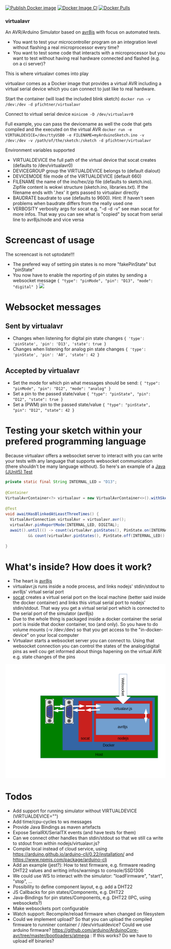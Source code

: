 [![Publish Docker image](https://github.com/pfichtner/virtualavr/actions/workflows/docker-publish.yml/badge.svg)](https://github.com/pfichtner/virtualavr/actions/workflows/docker-publish.yml)
[![Docker Image CI](https://github.com/pfichtner/virtualavr/actions/workflows/docker-image.yml/badge.svg)](https://github.com/pfichtner/virtualavr/actions/workflows/docker-image.yml)
[![Docker Pulls](https://img.shields.io/docker/pulls/pfichtner/virtualavr.svg?maxAge=604800)](https://hub.docker.com/r/pfichtner/virtualavr/)

### virtualavr

An AVR/Arduino Simulator based on [avr8js](https://github.com/wokwi/avr8js) with focus on automated tests. 
- You want to test your microcontroller program on an integration level without flashing a real microprocessor every time? 
- You want to test some code that interacts with a microprocessor but you want to test without having real hardware connected and flashed (e.g. on a ci server)?

This is where virtualavr comes into play

virtualavr comes as a Docker image that provides a virtual AVR including a virtual serial device which you can connect to just like to real hardware. 


Start the container (will load the included blink sketch)
```docker run -v /dev:/dev -d pfichtner/virtualavr```

Connect to virtual serial device
```minicom -D /dev/virtualavr0```

Full example, you can pass the devicename as well the code that gets compiled and the executed on the virtual AVR
```docker run -e VIRTUALDEVICE=/dev/ttyUSB0 -e FILENAME=myArduinoSketch.ino -v /dev:/dev -v /path/of/the/sketch:/sketch -d pfichtner/virtualavr```

Environment variables supported
- VIRTUALDEVICE the full path of the virtual device that socat creates (defaults to /dev/virtualavr0)
- DEVICEGROUP group the VIRTUALDEVICE belongs to (default dialout)
- DEVICEMODE file mode of the VIRTUALDEVICE (default 660)
- FILENAME the name of the ino/hex/zip file (defaults to sketch.ino). Zipfile content is wokwi structure (sketch.ino, libraries.txt). If the filename ends with '.hex' it gets passed to virtualavr directly
- BAUDRATE baudrate to use (defaults to 9600). Hint: If haven't seen problems when baudrate differs from the really used one
- VERBOSITY verbosity args for socat e.g. "-d -d -v" see man socat for more infos. That way you can see what is "copied" by socat from serial line to avr8js/node and vice versa

# Screencast of usage
The screencast is not uptodate!!!
- The prefered way of setting pin states is no more "fakePinState" but "pinState"
- You now have to enable the reporting of pin states by sending a websocket message ```{ "type": "pinMode", "pin": "D13", "mode": "digital" }```
<a href="http://pfichtner.github.io/virtualavr-asciinema/"><img src="https://pfichtner.github.io/virtualavr-asciinema/asciinema-poster.png" /></a>

# Websocket messages
## Sent by virtualavr
- Changes when listening for digital pin state changes ```{ 'type': 'pinState', 'pin': 'D13', 'state': true }```
- Changes when listening for analog pin state changes ```{ 'type': 'pinState', 'pin': 'A0', 'state': 42 }```
## Accepted by virtualavr
- Set the mode for which pin what messages should be send: ```{ "type": "pinMode", "pin": "D12", "mode": "analog" }```
- Set a pin to the passed state/value ```{ "type": "pinState", "pin": "D12", "state": true }```
- Set a (PWM) pin to the passed state/value ```{ "type": "pinState", "pin": "D12", "state": 42 }```

# Testing your sketch within your prefered programming language
Because virtualavr offers a websocket server to interact with you can write your tests with any language that supports websocket communication (there shouldn't be many language without). 
So here's an example of a [Java (JUnit5) Test](https://github.com/pfichtner/virtualavr/blob/main/demo/java/sketchtest/src/test/java/com/github/pfichtner/virtualavr/demo/VirtualAvrTest.java)

```java
private static final String INTERNAL_LED = "D13";

@Container
VirtualAvrContainer<?> virtualavr = new VirtualAvrContainer<>().withSketchFile(new File("blink.ino"));

@Test
void awaitHasBlinkedAtLeastThreeTimes() {
  VirtualAvrConnection virtualAvr = virtualavr.avr();
  virtualAvr.pinReportMode(INTERNAL_LED, DIGITAL);
  await().until(() -> count(virtualAvr.pinStates(), PinState.on(INTERNAL_LED)) >= 3
		  && count(virtualAvr.pinStates(), PinState.off(INTERNAL_LED)) >= 3);

}
```


# What's inside? How does it work? 
- The heart is [avr8js](https://github.com/wokwi/avr8js)
- virtualavr.js runs inside a node process, and links nodejs' stdin/stdout to avr8js' virtual serial port
- [socat](http://www.dest-unreach.org/socat/) creates a virtual serial port on the local machine (better said inside the docker container) and links this virtual serial port to nodejs' stdin/stdout. That way you get a virtual serial port which is connected to the serial port of the simulator (avr8js)
- Due to the whole thing is packaged inside a docker container the serial port is inside that docker container, too (and only). So you have to do volume mounts (-v /dev:/dev) so that you get access to the "in-docker-device" on your local computer 
- Virtualavr starts a websocket server you can connect to. Using that websocket connection you can control the states of the analog/digital pins as well cou get informed about things hapening on the virtual AVR e.g. state changes of the pins 

![virtualavr.png](docs/images/virtualavr.png)

# Todos
- Add support for running simulator without VIRTUALDEVICE (VIRTUALDEVICE="")
- Add time/cpu-cycles to ws messages
- Provide Java Bindings as maven artefacts
- Expose SerialRX/SerialTX events (and have tests for them)
- Can we connect other handles than stdin/stdout so that we still ca write to stdout from within nodejs/virtualavr.js?
- Compile local instead of cloud service, using https://arduino.github.io/arduino-cli/0.22/installation/ and https://www.npmjs.com/package/arduino-cli
- Add an example (jest?): How to test firmware, e.g. firmware reading DHT22 values and writing infos/warnings to console/SSD1306
- We could use WS to interact with the simulator: "loadFirmware", "start", "stop", ...
- Possibility to define component layout, e.g. add a DHT22
- JS Callbacks for pin states/Components, e.g. DHT22
- Java-Bindings for pin states/Components, e.g. DHT22 (IPC, using websockets?)
- Make websockets port configurable
- Watch support: Recompile/reload firmware when changed on filesystem
- Could we implement upload? So that you can upload the compiled firmware to runniner container / /dev/virtualdevice?
  Could we use arduino firmware? https://github.com/arduino/ArduinoCore-avr/tree/master/bootloaders/atmega : If this works? Do we have to upload elf binaries?

